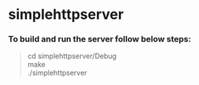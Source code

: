 # simplehttpserver
### To build and run the server follow below steps:
  > cd simplehttpserver/Debug <br />
  > make <br />
  > ./simplehttpserver
  
